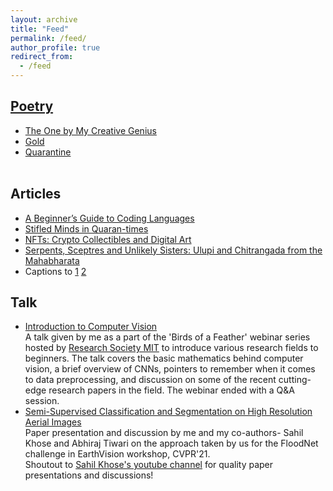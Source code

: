 ```yaml
---
layout: archive
title: "Feed"
permalink: /feed/
author_profile: true
redirect_from:
  - /feed
---
```


## [Poetry](https://www.instagram.com/blotting.paper/)
  - [The One by My Creative Genius](https://www.manipalthetalk.org/creative/the-one-by-my-creative-genius/)
  - [Gold](https://www.manipalthetalk.org/creative/gold-day-four-of-napowrimo-2021/)
  - [Quarantine](https://www.instagram.com/reel/CFAHNLgBf05/?igshid=meha1h0nyid6)
<br> <br>


## Articles
  - [A Beginner’s Guide to Coding Languages](https://www.manipalthetalk.org/manipal/a-beginners-guide-to-coding-languages/)
  - [Stifled Minds in Quaran-times](https://www.manipalthetalk.org/informative/stifled-minds-in-quaran-times/)
  - [NFTs: Crypto Collectibles and Digital Art](https://www.manipalthetalk.org/informative/nfts-crypto-collectibles-and-digital-art/)
  - [Serpents, Sceptres and Unlikely Sisters: Ulupi and Chitrangada from the Mahabharata](https://www.manipalthetalk.org/creative/stories-11creative/serpents-sceptres-and-unlikely-sisters-ulupi-and-chitrangada-from-the-mahabharata/)
  - Captions to [1](https://www.instagram.com/p/CHNvszoBnJT/?igshid=190x8s047hz6c) [2](https://www.instagram.com/p/CJ3pK43BpJB/?igshid=1jehsxk3xr2a5)

## Talk
  -  [Introduction to Computer Vision](https://drive.google.com/drive/folders/1LeJ-VOzK08jvw6ILYycikIZNcGpssCQO?usp=sharing) <br> A talk given by me as a part of the 'Birds of a Feather' webinar series hosted by [Research Society MIT](https://www.researchsocietymit.com/events/605231894376a90017759f51) to introduce various research fields to beginners. The talk covers the basic mathematics behind computer vision, a brief overview of CNNs, pointers to remember when it comes to data preprocessing, and discussion on some of the recent cutting-edge research papers in the field. The webinar ended with a Q&A session.
  -  [Semi-Supervised Classification and Segmentation on High Resolution Aerial Images](https://youtu.be/BZb60xD8B5s?t=1112) <br> Paper presentation and discussion by me and my co-authors- Sahil Khose and Abhiraj Tiwari on the approach taken by us for the FloodNet challenge in EarthVision workshop, CVPR'21. <br> Shoutout to [Sahil Khose's youtube channel](https://www.youtube.com/c/SahilKhose/featured) for quality paper presentations and discussions!

